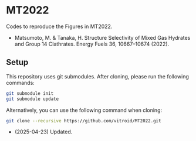 # MT2022

Codes to reproduce the Figures in MT2022.

- Matsumoto, M. & Tanaka, H. Structure Selectivity of Mixed Gas Hydrates and Group 14 Clathrates. Energy Fuels 36, 10667–10674 (2022).

## Setup

This repository uses git submodules. After cloning, please run the following commands:

```bash
git submodule init
git submodule update
```

Alternatively, you can use the following command when cloning:

```bash
git clone --recursive https://github.com/vitroid/MT2022.git
```

- (2025-04-23) Updated.
